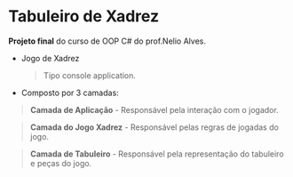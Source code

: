 # Tabuleiro de Xadrez

**Projeto final** do curso de OOP C# do prof.Nelio Alves.

- Jogo de Xadrez
	> Tipo console application.


- Composto por 3 camadas:
  
 > **Camada de Aplicação** - Responsável pela interação com o jogador.
 
 >  **Camada do Jogo Xadrez** - Responsável pelas regras de jogadas do jogo.

 > **Camada de Tabuleiro** - Responsável pela representação do tabuleiro e peças do jogo.